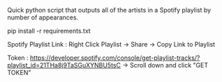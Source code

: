 Quick python script that outputs all of the artists in a Spotify playlist by number of appearances. 

pip install -r requirements.txt

Spotify Playlist Link : Right Click Playlist -> Share -> Copy Link to Playlist

Token : https://developer.spotify.com/console/get-playlist-tracks/?playlist_id=21THa8j9TaSGuXYNBU5tsC -> Scroll down and click "GET TOKEN"